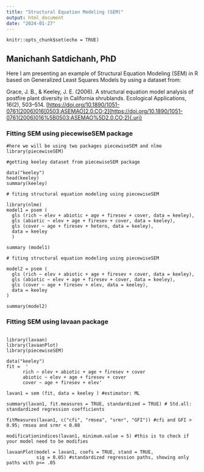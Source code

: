 ```yaml
---
title: "Structural Equation Modeling (SEM)"
output: html_document
date: "2024-01-27"
---
```


```{r setup, include=FALSE}
knitr::opts_chunk$set(echo = TRUE)
```

## Manichanh Satdichanh, PhD

Here I am presenting an example of Structural Equation Modeling (SEM) in R based on Generalized Least Squares Models by using a dataset from:

Grace, J. B., & Keeley, J. E. (2006). A structural equation model analysis of postfire plant diversity in California shrublands. Ecological Applications, 16(2), 503–514. [https://doi.org/10.1890/1051-0761(2006)016[0503:ASEMAO]2.0.CO;2](https://doi.org/10.1890/1051-0761(2006)016%5B0503:ASEMAO%5D2.0.CO;2){.uri}


### Fitting SEM using piecewiseSEM package

```{r}
#here we will be using two packages piecewiseSEM and nlme
library(piecewiseSEM)

#getting keeley dataset from piecewiseSEM package

data("keeley")
head(keeley)
summary(keeley)
```

```{r }
# fiting structural equation modeling using piecewiseSEM

library(nlme)
model1 = psem (
  gls (rich ~ elev + abiotic + age + firesev + cover, data = keeley),
  gls (abiotic ~ elev + age + firesev + cover, data = keeley),
  gls (cover ~ age + firesev + hetero, data = keeley),
  data = keeley
  )

summary (model1)
```


```{r }
# fiting structural equation modeling using piecewiseSEM

model2 = psem (
  gls (rich ~ elev + abiotic + age + firesev + cover, data = keeley),
  gls (abiotic ~ elev + age + firesev + cover, data = keeley),
  gls (cover ~ age + firesev + elev, data = keeley),
  data = keeley
)

summary(model2)
```


### Fitting SEM using lavaan package


``` {r }

library(lavaan)
library(lavaanPlot)
library(piecewiseSEM)

data("keeley")
fit =  '
      rich ~ elev + abiotic + age + firesev + cover
      abiotic ~ elev + age + firesev + cover
      cover ~ age + firesev + elev'

lavan1 = sem (fit, data = keeley ) #estimator: ML

summary(lavan1, fit.measures = TRUE, standardized = TRUE) # Std.all: standardized regression coefficients

fitMeasures(lavan1, c("cfi", "rmsea", "srmr", "GFI")) #cfi and GFI > 0.95; rmsea and srmr < 0.08

modificationindices(lavan1, minimum.value = 5) #this is to check if your model need to be modifies

lavaanPlot(model = lavan1, coefs = TRUE, stand = TRUE, 
           sig = 0.05) #standardized regression paths, showing only paths with p<= .05


```



